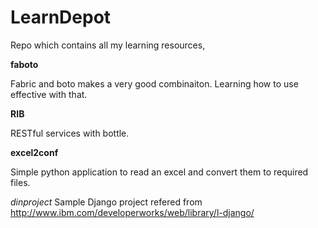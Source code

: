 LearnDepot
==========

Repo which contains all my learning resources,

**faboto**

Fabric and boto makes a very good combinaiton. Learning how to use effective with that.

**RIB**

RESTful services with bottle.

**excel2conf**

Simple python application to read an excel and convert them to required files.

*dinproject*
Sample Django project refered from http://www.ibm.com/developerworks/web/library/l-django/
